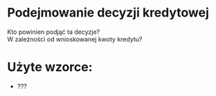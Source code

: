 # Podejmowanie decyzji kredytowej

Kto powinien podjąć ta decyzje?  
W zależności od wnioskowanej kwoty kredytu?

# Użyte wzorce:
- ???